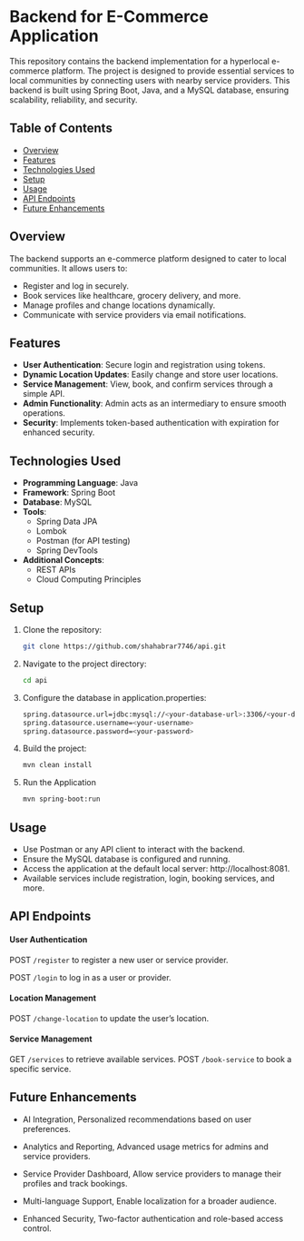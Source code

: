 # Backend for E-Commerce Application

This repository contains the backend implementation for a hyperlocal e-commerce platform. The project is designed to provide essential services to local communities by connecting users with nearby service providers. This backend is built using Spring Boot, Java, and a MySQL database, ensuring scalability, reliability, and security.

## Table of Contents
- [Overview](#overview)
- [Features](#features)
- [Technologies Used](#technologies-used)
- [Setup](#setup)
- [Usage](#usage)
- [API Endpoints](#api-endpoints)
- [Future Enhancements](#future-enhancements)


## Overview
The backend supports an e-commerce platform designed to cater to local communities. It allows users to:
- Register and log in securely.
- Book services like healthcare, grocery delivery, and more.
- Manage profiles and change locations dynamically.
- Communicate with service providers via email notifications.

## Features
- **User Authentication**: Secure login and registration using tokens.
- **Dynamic Location Updates**: Easily change and store user locations.
- **Service Management**: View, book, and confirm services through a simple API.
- **Admin Functionality**: Admin acts as an intermediary to ensure smooth operations.
- **Security**: Implements token-based authentication with expiration for enhanced security.

## Technologies Used
- **Programming Language**: Java
- **Framework**: Spring Boot
- **Database**: MySQL
- **Tools**:
  - Spring Data JPA
  - Lombok
  - Postman (for API testing)
  - Spring DevTools
- **Additional Concepts**:
  - REST APIs
  - Cloud Computing Principles

## Setup
1. Clone the repository:
   ```bash
   git clone https://github.com/shahabrar7746/api.git
2. Navigate to the project directory:
   ```bash
   cd api
3. Configure the database in application.properties:
   ```bash 
   spring.datasource.url=jdbc:mysql://<your-database-url>:3306/<your-database-name>
   spring.datasource.username=<your-username>
   spring.datasource.password=<your-password>
4. Build the project:
   ```bash
   mvn clean install
5. Run the Application
   ```bash
   mvn spring-boot:run
## Usage
- Use Postman or any API client to interact with the backend.
- Ensure the MySQL database is configured and running.
- Access the application at the default local server: http://localhost:8081.
- Available services include registration, login, booking services, and more.

## API Endpoints
#### User Authentication

POST	`/register` to 	register a new user or service provider.

POST	`/login`	to log in as a user or provider.
#### Location Management
POST	`/change-location`	to update the user’s location.

#### Service Management

GET	`/services`	to retrieve available services.
POST	`/book-service`	to book a specific service.
## Future Enhancements
- AI Integration, Personalized recommendations based on user preferences.

- Analytics and Reporting, Advanced usage metrics for admins and service providers.
- Service Provider Dashboard, Allow service providers to manage their profiles and track bookings.
- Multi-language Support, Enable localization for a broader audience.
- Enhanced Security, Two-factor authentication and role-based access control.





    

